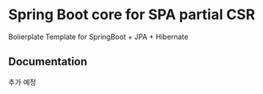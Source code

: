 # Spring Boot core for SPA partial CSR
Bolierplate Template for SpringBoot + JPA + Hibernate

## Documentation
추가 예정